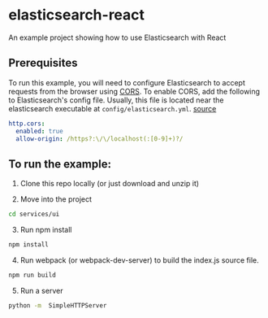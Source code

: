 # elasticsearch-react
An example project showing how to use Elasticsearch with React

## Prerequisites

To run this example, you will need to configure Elasticsearch to accept requests from the browser using [CORS](http://en.wikipedia.org/wiki/Cross-origin_resource_sharing). To enable CORS, add the following to Elasticsearch's config file. Usually, this file is located near the elasticsearch executable at `config/elasticsearch.yml`. [source](https://github.com/spalger/elasticsearch-angular-example)

```yml
http.cors:
  enabled: true
  allow-origin: /https?:\/\/localhost(:[0-9]+)?/
```

## To run the example:
1. Clone this repo locally (or just download and unzip it)

2. Move into the project

  ```sh
  cd services/ui
  ```

3. Run npm install

  ```sh
  npm install
  ```

4. Run webpack (or webpack-dev-server) to build the index.js source file.

  ```sh
  npm run build
  ```

5. Run a server

  ```sh
  python -m  SimpleHTTPServer
  ```
